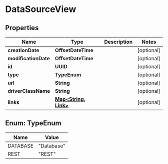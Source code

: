 

# DataSourceView


## Properties

| Name | Type | Description | Notes |
|------------ | ------------- | ------------- | -------------|
|**creationDate** | **OffsetDateTime** |  |  [optional] |
|**modificationDate** | **OffsetDateTime** |  |  [optional] |
|**id** | **UUID** |  |  [optional] |
|**type** | [**TypeEnum**](#TypeEnum) |  |  [optional] |
|**url** | **String** |  |  [optional] |
|**driverClassName** | **String** |  |  [optional] |
|**links** | [**Map&lt;String, Link&gt;**](Link.md) |  |  [optional] |



## Enum: TypeEnum

| Name | Value |
|---- | -----|
| DATABASE | &quot;Database&quot; |
| REST | &quot;REST&quot; |



